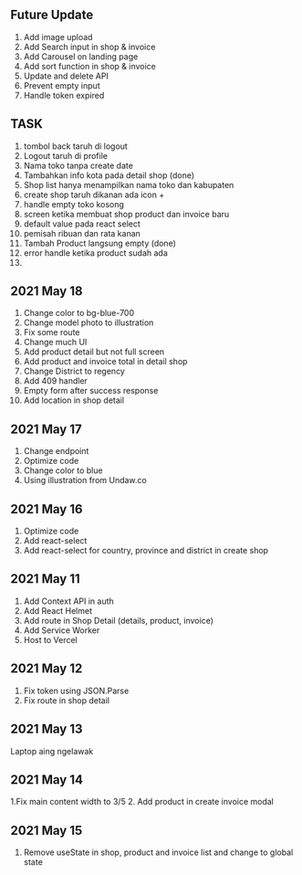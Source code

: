 ## Future Update

1. Add image upload
2. Add Search input in shop & invoice
3. Add Carousel on landing page
4. Add sort function in shop & invoice
5. Update and delete API
6. Prevent empty input
7. Handle token expired

## TASK

1. tombol back taruh di logout
2. Logout taruh di profile
3. Nama toko tanpa create date
4. Tambahkan info kota pada detail shop (done)
5. Shop list hanya menampilkan nama toko dan kabupaten
6. create shop taruh dikanan ada icon +
7. handle empty toko kosong
8. screen ketika membuat shop product dan invoice baru
9. default value pada react select
10. pemisah ribuan dan rata kanan
11. Tambah Product langsung empty (done)
12. error handle ketika product sudah ada
13.

## 2021 May 18

1. Change color to bg-blue-700
2. Change model photo to illustration
3. Fix some route
4. Change much UI
5. Add product detail but not full screen
6. Add product and invoice total in detail shop
7. Change District to regency
8. Add 409 handler
9. Empty form after success response
10. Add location in shop detail

## 2021 May 17

1. Change endpoint
2. Optimize code
3. Change color to blue
4. Using illustration from Undaw.co

## 2021 May 16

1. Optimize code
2. Add react-select
3. Add react-select for country, province and district in create shop

## 2021 May 11

1. Add Context API in auth
2. Add React Helmet
3. Add route in Shop Detail (details, product, invoice)
4. Add Service Worker
5. Host to Vercel

## 2021 May 12

1. Fix token using JSON.Parse
2. Fix route in shop detail

## 2021 May 13

Laptop aing ngelawak

## 2021 May 14

1.Fix main content width to 3/5 2. Add product in create invoice modal

## 2021 May 15

1. Remove useState in shop, product and invoice list and change to global state
